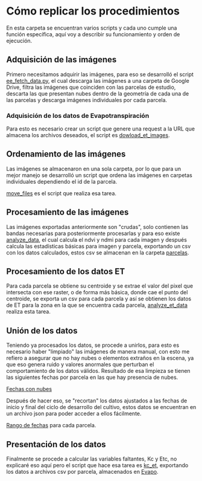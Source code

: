 # Cómo replicar los procedimientos

En esta carpeta se encuentran varios scripts y cada uno cumple una función específica, aquí voy a describir su
funcionamiento y orden de ejecución.

## Adquisición de las imágenes

Primero necesitamos adquirir las imágenes, para eso se desarrolló el script
[ee_fetch_data.py](https://github.com/VivaldoGP/Tesis-SugarCane/blob/main/scripts/ee_fetch_data.py), el cual descarga
las imágenes a una carpeta de Google Drive, filtra las imágenes que coinciden con las parcelas de estudio, descarta las
que presentan nubes dentro de la geometría de cada una de las parcelas y descarga imágenes individuales por cada parcela.

### Adquisición de los datos de Evapotranspiración
Para esto es necesario crear un script que genere una request a la URL que almacena los archivos deseados, el script es
[dowload_et_images](https://github.com/VivaldoGP/Tesis-SugarCane/blob/main/scripts/analyze_et_data.py).

## Ordenamiento de las imágenes
Las imágenes se almacenaron en una sola carpeta, por lo que para un mejor manejo se desarrolló un script que ordena las 
imágenes en carpetas individuales dependiendo el id de la parcela.

[move_files](https://github.com/VivaldoGP/Tesis-SugarCane/blob/main/scripts/move_files.py) es el script que realiza esa tarea.


## Procesamiento de las imágenes

Las imágenes exportadas anteriormente son "crudas", solo contienen las bandas necesarias para posteriormente procesarlas
y para eso existe [analyze_data](https://github.com/VivaldoGP/Tesis-SugarCane/blob/main/scripts/analyze_data.py), el cual
calcula el ndvi y ndmi para cada imagen y después calcula las estadísticas básicas para imagen y parcela, exportando un 
csv con los datos calculados, estos csv se almacenan en la carpeta [parcelas](https://github.com/VivaldoGP/Tesis-SugarCane/tree/main/dataframes/parcelas).

## Procesamiento de los datos ET

Para cada parcela se obtiene su centroide y se extrae el valor del pixel que intersecta con ese raster, o de forma más
básica, donde cae el punto del centroide, se exporta un csv para cada parcela y así se obtienen los datos de ET para la
zona en la que se encuentra cada parcela, [analyze_et_data](https://github.com/VivaldoGP/Tesis-SugarCane/blob/main/scripts/analyze_et_data.py)
realiza esta tarea.

## Unión de los datos

Teniendo ya procesados los datos, se procede a unirlos, para esto es necesario haber "limpiado" las imágenes de manera
manual, con esto me refiero a asegurar que no hay nubes o elementos extraños en la escena, ya que eso genera ruido y
valores anormales que perturban el comportamiento de los datos válidos. Resultado de esa limpieza se tienen las siguientes
fechas por parcela en las que hay presencia de nubes.

[Fechas con nubes](https://github.com/VivaldoGP/Tesis-SugarCane/blob/main/cloudy_images.json)

Después de hacer eso, se "recortan" los datos ajustados a las fechas de inicio y final del ciclo de desarrollo del cultivo, 
estos datos se encuentran en un archivo json para poder acceder a ellos fácilmente.

[Rango de fechas](https://github.com/VivaldoGP/Tesis-SugarCane/blob/main/Parcelas/harvest_dates.json) para cada parcela.

## Presentación de los datos

Finalmente se procede a calcular las variables faltantes, Kc y Etc, no explicaré eso aquí pero el script que hace esa
tarea es [kc_et](https://github.com/VivaldoGP/Tesis-SugarCane/blob/main/scripts/kc_et.py), exportando los datos a archivos
csv por parcela, almacenados en [Evapo](https://github.com/VivaldoGP/Tesis-SugarCane/tree/main/dataframes/Evapo).

